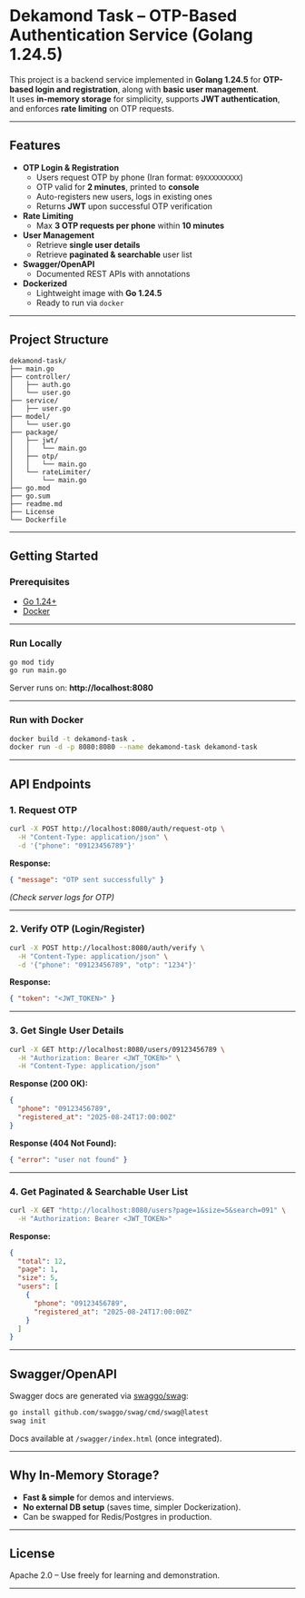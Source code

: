 # Dekamond Task – OTP-Based Authentication Service (Golang 1.24.5)

This project is a backend service implemented in **Golang 1.24.5** for **OTP-based login and registration**, along with **basic user management**.  
It uses **in-memory storage** for simplicity, supports **JWT authentication**, and enforces **rate limiting** on OTP requests.

---

## **Features**

- **OTP Login & Registration**
  - Users request OTP by phone (Iran format: `09XXXXXXXXX`)
  - OTP valid for **2 minutes**, printed to **console**
  - Auto-registers new users, logs in existing ones
  - Returns **JWT** upon successful OTP verification
- **Rate Limiting**
  - Max **3 OTP requests per phone** within **10 minutes**
- **User Management**
  - Retrieve **single user details**
  - Retrieve **paginated & searchable** user list
- **Swagger/OpenAPI**
  - Documented REST APIs with annotations
- **Dockerized**
  - Lightweight image with **Go 1.24.5**
  - Ready to run via `docker`

---

## **Project Structure**

```
dekamond-task/
├── main.go
├── controller/
│   ├── auth.go
│   └── user.go
├── service/
│   ├── user.go
├── model/
│   └── user.go
├── package/
│   ├── jwt/
│   │   └── main.go
│   ├── otp/
│   │   └── main.go
│   └── rateLimiter/
│       └── main.go
├── go.mod
├── go.sum
├── readme.md
├── License
└── Dockerfile
```

---

## **Getting Started**

### **Prerequisites**

- [Go 1.24+](https://go.dev/dl/)
- [Docker](https://docs.docker.com/get-docker/)

---

### **Run Locally**

```bash
go mod tidy
go run main.go
```

Server runs on: **http://localhost:8080**

---

### **Run with Docker**

```bash
docker build -t dekamond-task .
docker run -d -p 8080:8080 --name dekamond-task dekamond-task
```

---

## **API Endpoints**

### **1. Request OTP**

```bash
curl -X POST http://localhost:8080/auth/request-otp \
  -H "Content-Type: application/json" \
  -d '{"phone": "09123456789"}'
```

**Response:**

```json
{ "message": "OTP sent successfully" }
```

_(Check server logs for OTP)_

---

### **2. Verify OTP (Login/Register)**

```bash
curl -X POST http://localhost:8080/auth/verify \
  -H "Content-Type: application/json" \
  -d '{"phone": "09123456789", "otp": "1234"}'
```

**Response:**

```json
{ "token": "<JWT_TOKEN>" }
```

---

### **3. Get Single User Details**

```bash
curl -X GET http://localhost:8080/users/09123456789 \
  -H "Authorization: Bearer <JWT_TOKEN>" \
  -H "Content-Type: application/json"
```

**Response (200 OK):**

```json
{
  "phone": "09123456789",
  "registered_at": "2025-08-24T17:00:00Z"
}
```

**Response (404 Not Found):**

```json
{ "error": "user not found" }
```

---

### **4. Get Paginated & Searchable User List**

```bash
curl -X GET "http://localhost:8080/users?page=1&size=5&search=091" \
  -H "Authorization: Bearer <JWT_TOKEN>"
```

**Response:**

```json
{
  "total": 12,
  "page": 1,
  "size": 5,
  "users": [
    {
      "phone": "09123456789",
      "registered_at": "2025-08-24T17:00:00Z"
    }
  ]
}
```

---

## **Swagger/OpenAPI**

Swagger docs are generated via [swaggo/swag](https://github.com/swaggo/swag):

```bash
go install github.com/swaggo/swag/cmd/swag@latest
swag init
```

Docs available at `/swagger/index.html` (once integrated).

---

## **Why In-Memory Storage?**

- **Fast & simple** for demos and interviews.
- **No external DB setup** (saves time, simpler Dockerization).
- Can be swapped for Redis/Postgres in production.

---

## **License**

Apache 2.0 – Use freely for learning and demonstration.

---
